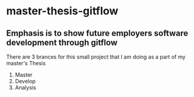 # master-thesis-gitflow

## Emphasis is to show future employers software development through gitflow
There are 3 brances for this small project that I am doing as a part of my master's Thesis
1. Master
2. Develop
3. Analysis
